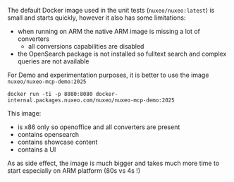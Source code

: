 
The default Docker image used in the unit tests (`nuxeo/nuxeo:latest`) is small and starts quickly, however it also has some limitations:

 - when running on ARM the native ARM image is missing a lot of converters
    - all conversions capabilities are disabled
 - the OpenSearch package is not installed so fulltext search and complex queries are not available

For Demo and experimentation purposes, it is better to use the image `nuxeo/nuxeo-mcp-demo:2025`

    docker run -ti -p 8080:8080 docker-internal.packages.nuxeo.com/nuxeo/nuxeo-mcp-demo:2025

This image:

 - is x86 only so openoffice and all converters are present
 - contains opensearch
 - contains showcase content
 - contains a UI

As as side effect, the image is much bigger and takes much more time to start especially on ARM platform (80s vs 4s !) 



